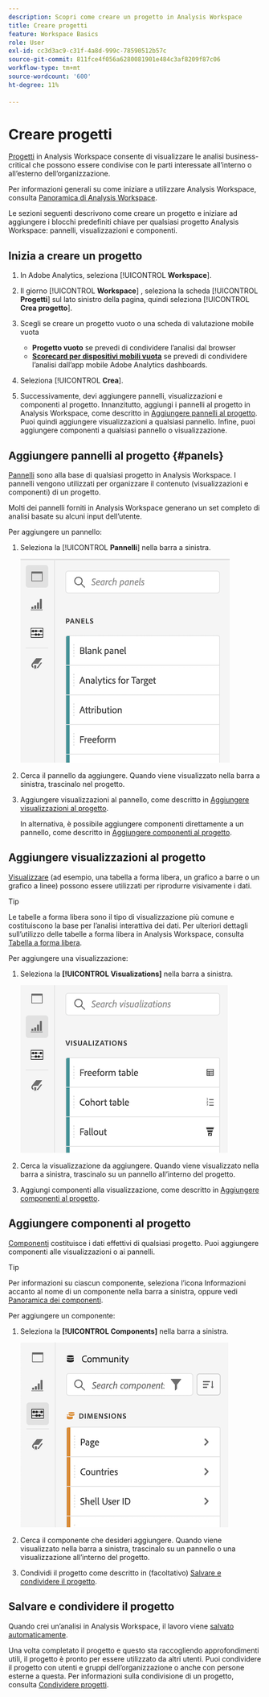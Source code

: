 ```yaml
---
description: Scopri come creare un progetto in Analysis Workspace
title: Creare progetti
feature: Workspace Basics
role: User
exl-id: cc3d3ac9-c31f-4a8d-999c-78590512b57c
source-git-commit: 811fce4f056a6280081901e484c3af8209f87c06
workflow-type: tm+mt
source-wordcount: '600'
ht-degree: 11%

---
```


# Creare progetti

[Progetti](/help/analysis-workspace/build-workspace-project/freeform-overview.md) in Analysis Workspace consente di visualizzare le analisi business-critical che possono essere condivise con le parti interessate all’interno o all’esterno dell’organizzazione.

Per informazioni generali su come iniziare a utilizzare Analysis Workspace, consulta [Panoramica di Analysis Workspace](/help/analysis-workspace/home.md).

Le sezioni seguenti descrivono come creare un progetto e iniziare ad aggiungere i blocchi predefiniti chiave per qualsiasi progetto Analysis Workspace: pannelli, visualizzazioni e componenti.

## Inizia a creare un progetto

1. In Adobe Analytics, seleziona [!UICONTROL **Workspace**].

1. Il giorno [!UICONTROL **Workspace**] , seleziona la scheda [!UICONTROL **Progetti**] sul lato sinistro della pagina, quindi seleziona [!UICONTROL **Crea progetto**].

1. Scegli se creare un progetto vuoto o una scheda di valutazione mobile vuota

   * **Progetto vuoto** se prevedi di condividere l’analisi dal browser
   * [**Scorecard per dispositivi mobili vuota**](/help/mobile-app/curator.md) se prevedi di condividere l’analisi dall’app mobile Adobe Analytics dashboards.

1. Seleziona [!UICONTROL **Crea**].

1. Successivamente, devi aggiungere pannelli, visualizzazioni e componenti al progetto. Innanzitutto, aggiungi i pannelli al progetto in Analysis Workspace, come descritto in [Aggiungere pannelli al progetto](#add-panels-to-the-project). Puoi quindi aggiungere visualizzazioni a qualsiasi pannello. Infine, puoi aggiungere componenti a qualsiasi pannello o visualizzazione.

## Aggiungere pannelli al progetto {#panels}

[Pannelli](/help/analysis-workspace/c-panels/panels.md) sono alla base di qualsiasi progetto in Analysis Workspace. I pannelli vengono utilizzati per organizzare il contenuto (visualizzazioni e componenti) di un progetto.

Molti dei pannelli forniti in Analysis Workspace generano un set completo di analisi basate su alcuni input dell’utente.

Per aggiungere un pannello:

1. Seleziona la [!UICONTROL **Pannelli**] nella barra a sinistra.

   ![L’icona Seleziona pannelli e l’elenco dei pannelli disponibili.](assets/build-panels.png)

1. Cerca il pannello da aggiungere. Quando viene visualizzato nella barra a sinistra, trascinalo nel progetto.

1. Aggiungere visualizzazioni al pannello, come descritto in [Aggiungere visualizzazioni al progetto](#add-visualizations-to-the-project).

   In alternativa, è possibile aggiungere componenti direttamente a un pannello, come descritto in [Aggiungere componenti al progetto](#add-components-to-the-project).

## Aggiungere visualizzazioni al progetto

[Visualizzare](/help/analysis-workspace/visualizations/freeform-analysis-visualizations.md) (ad esempio, una tabella a forma libera, un grafico a barre o un grafico a linee) possono essere utilizzati per riprodurre visivamente i dati.

>[!TIP]
>
>Le tabelle a forma libera sono il tipo di visualizzazione più comune e costituiscono la base per l’analisi interattiva dei dati. Per ulteriori dettagli sull’utilizzo delle tabelle a forma libera in Analysis Workspace, consulta [Tabella a forma libera](/help/analysis-workspace/visualizations/freeform-table/freeform-table.md).

Per aggiungere una visualizzazione:

1. Seleziona la **[!UICONTROL Visualizations]** nella barra a sinistra.

   ![L’icona delle visualizzazioni selezionate e l’elenco delle visualizzazioni disponibili.](assets/build-visualizations.png)

1. Cerca la visualizzazione da aggiungere. Quando viene visualizzato nella barra a sinistra, trascinalo su un pannello all’interno del progetto.

1. Aggiungi componenti alla visualizzazione, come descritto in [Aggiungere componenti al progetto](#add-components-to-the-project).

## Aggiungere componenti al progetto

[Componenti](/help/components/overview.md) costituisce i dati effettivi di qualsiasi progetto. Puoi aggiungere componenti alle visualizzazioni o ai pannelli.

>[!TIP]
>
>Per informazioni su ciascun componente, seleziona l’icona Informazioni accanto al nome di un componente nella barra a sinistra, oppure vedi [Panoramica dei componenti](/help/components/overview.md).

Per aggiungere un componente:

1. Seleziona la **[!UICONTROL Components]** nella barra a sinistra.

   ![L&#39;icona Componenti selezionata e l&#39;elenco delle dimensioni disponibili.](assets/build-components.png)

1. Cerca il componente che desideri aggiungere. Quando viene visualizzato nella barra a sinistra, trascinalo su un pannello o una visualizzazione all’interno del progetto.

1. Condividi il progetto come descritto in (facoltativo) [Salvare e condividere il progetto](#save-and-share-the-project).

## Salvare e condividere il progetto

Quando crei un’analisi in Analysis Workspace, il lavoro viene [salvato automaticamente](/help/analysis-workspace/build-workspace-project/save-projects.md).

Una volta completato il progetto e questo sta raccogliendo approfondimenti utili, il progetto è pronto per essere utilizzato da altri utenti. Puoi condividere il progetto con utenti e gruppi dell’organizzazione o anche con persone esterne a questa. Per informazioni sulla condivisione di un progetto, consulta [Condividere progetti](/help/analysis-workspace/curate-share/share-projects.md).
